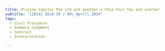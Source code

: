 ```yaml
---
title: Olivine Capital Pte Ltd and another v Chia Chin Yan and another matter
subtitle: "[2014] SGCA 19 / 09\_April\_2014"
tags:
  - Civil Procedure
  - Summary Judgment
  - Contract
  - Interpretation

---
```


